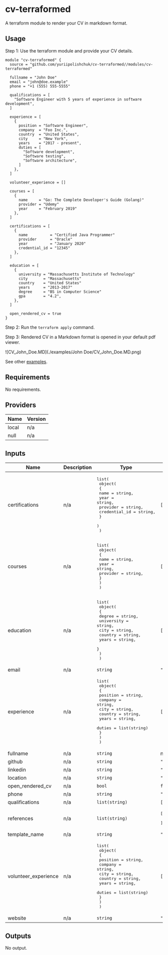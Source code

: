 # cv-terraformed
A terraform module to render your CV in markdown format.

## Usage

Step 1:  Use the terraform module and provide your CV details.

```hcl
module "cv-terraformed" {
  source = "github.com/yuriipolishchuk/cv-terraformed//modules/cv-terraformed"
  
  fullname = "John Doe"
  email = "john@doe.example"
  phone = "+1 (555) 555-5555"

  qualifications = [
    "Software Engineer with 5 years of experience in software development",
  ]

  experience = [
    {
      position = "Software Engineer",
      company  = "Foo Inc.",
      country  = "United States",
      city     = "New York",
      years    = "2017 - present",
      duties = [
        "Software development",
        "Software testing",
        "Software architecture",
      ]
    },
  ]

  volunteer_experience = []

  courses = [
    {
      name     = "Go: The Complete Developer's Guide (Golang)"
      provider = "Udemy"
      year     = "February 2019"
    },
  ]

  certifications = [
    {
      name          = "Certified Java Programmer"
      provider      = "Oracle"
      year          = "January 2020"
      credential_id = "12345"
    },
  ]

  education = [
    {
      university = "Massachusetts Institute of Technology"
      city       = "Massachusetts"
      country    = "United States"
      years      = "2013-2017"
      degree     = "BS in Computer Science"
      gpa        = "4.2",
    },
  ]
  
  open_rendered_cv = true
}

```
Step 2:  Run the `terraform apply` command.

Step 3:  Rendered CV in a Markdown format is opened in your default pdf viewer.

![CV_John_Doe.MD](./examples/John Doe/CV_John_Doe.MD.png)

See other [examples](./examples/).


## Requirements

No requirements.

## Providers

| Name | Version |
|------|---------|
| local | n/a |
| null | n/a |

## Inputs

| Name | Description | Type | Default | Required |
|------|-------------|------|---------|:--------:|
| certifications | n/a | <pre>list(<br>    object(<br>      {<br>        name          = string,<br>        year          = string,<br>        provider      = string,<br>        credential_id = string,<br>      }<br>    )<br>  )</pre> | `[]` | no |
| courses | n/a | <pre>list(<br>    object(<br>      {<br>        name     = string,<br>        year     = string,<br>        provider = string,<br>      }<br>    )<br>  )</pre> | `[]` | no |
| education | n/a | <pre>list(<br>    object(<br>      {<br>        degree     = string,<br>        university = string,<br>        city       = string,<br>        country    = string,<br>        years      = string,<br>      }<br>    )<br>  )</pre> | `[]` | no |
| email | n/a | `string` | `""` | no |
| experience | n/a | <pre>list(<br>    object(<br>      {<br>        position = string,<br>        company  = string,<br>        city     = string,<br>        country  = string,<br>        years    = string,<br>        duties   = list(string)<br>      }<br>    )<br>  )</pre> | `[]` | no |
| fullname | n/a | `string` | n/a | yes |
| github | n/a | `string` | `""` | no |
| linkedin | n/a | `string` | `""` | no |
| location | n/a | `string` | `""` | no |
| open\_rendered\_cv | n/a | `bool` | `false` | no |
| phone | n/a | `string` | `""` | no |
| qualifications | n/a | `list(string)` | `[]` | no |
| references | n/a | `list(string)` | <pre>[<br>  "Available Upon Request"<br>]</pre> | no |
| template\_name | n/a | `string` | `"default.md.tftpl"` | no |
| volunteer\_experience | n/a | <pre>list(<br>    object(<br>      {<br>        position = string,<br>        company  = string,<br>        city     = string,<br>        country  = string,<br>        years    = string,<br>        duties   = list(string)<br>      }<br>    )<br>  )</pre> | `[]` | no |
| website | n/a | `string` | `""` | no |

## Outputs

No output.

